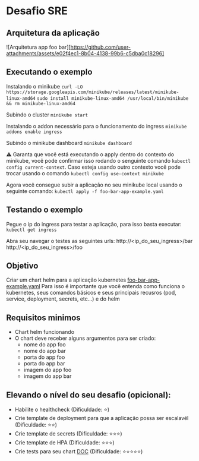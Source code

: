 # Desafio SRE

## Arquitetura da aplicação
![Arquitetura app foo bar][https://github.com/user-attachments/assets/e02f4ec1-8b04-4138-99b6-c5dba0c18296]

## Executando o exemplo
Instalando o minikube
`curl -LO https://storage.googleapis.com/minikube/releases/latest/minikube-linux-amd64`
`sudo install minikube-linux-amd64 /usr/local/bin/minikube && rm minikube-linux-amd64`

Subindo o cluster
`minikube start`

Instalando o addon necessário para o funcionamento do ingress
`minikube addons enable ingress`

Subindo o minikube dashboard
`minikube dashboard`

:warning: Garanta que você está executando o apply dentro do contexto do minikube, você pode confirmar isso rodando o senguinte comando `kubectl config current-context`. Caso esteja usando outro contexto você pode trocar usando o comando `kubectl config use-context minikube`

Agora você consegue subir a aplicação no seu minikube local usando o seguinte comando:
`kubectl apply -f foo-bar-app-example.yaml`

## Testando o exemplo
Pegue o ip do ingress para testar a aplicação, para isso basta executar:
`kubectl get ingress`

Abra seu navegar o testes as seguintes urls:
http://<ip_do_seu_ingress>/bar
http://<ip_do_seu_ingress>/foo


## Objetivo
Criar um chart helm para a aplicação kubernetes [foo-bar-app-example.yaml](foo-bar-app-example.yaml)
Para isso é importante que você entenda como funciona o kubernetes, seus comandos básicos e seus principais recusros (pod, service, deployment, secrets, etc...) e do helm 

## Requisitos minimos
* Chart helm funcionando
* O chart deve receber alguns argumentos para ser criado: 
    * nome do app foo
    * nome do app bar
    * porta do app foo
    * porta do app bar
    * imagem do app foo 
    * imagem do app bar

## Elevando o nível do seu desafio (opicional):
* Habilite o healthcheck (Dificuldade: :star:)
* Crie template de deployment para que a aplicação possa ser escalavél (Dificuldade: :star::star:)
* Crie template de secrets (Dificuldade: :star::star::star:)
* Crie template de HPA (Dificuldade: :star::star::star:)
* Crie tests para seu chart [DOC](https://helm.sh/docs/topics/chart_tests/) (Dificuldade: :star::star::star::star::star:)

[def]: image.png